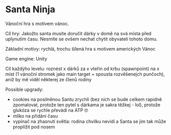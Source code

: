 # Santa Ninja
Vánoční hra s motivem vánoc.

Cíl hry: Jakožto santa musíte doručit dárky v domě na svá místa před uplynutím času. Nesmíte se ovšem nechat chytit obyvateli tohoto domu.

Základní motivy: rychlá, trochu šílená hra s motivem amerických Vánoc

Game engine: Unity

Cíl každýho levelu: roznést x dárků za x vteřin od krbu (spawnpoint) na x míst (1 vánoční stromek jako main target + spousta rozvěšenejch punčoch), aniž by mě viděl některej ze členů rodiny

Possible upgrady:
- cookies na posilněnou Santu zrychlí (bez nich se bude celkem rapidně zpomalovat, protože ten pytel s dárkama je sakra těžkej - lol), protože glukóza se rychle převádí na ATP 🤓
- mlíko na přidání času
- vypínač na zhasnutí světla: rodina chvilku nevidí a Santa se jim tak může proplížit pod nosem
